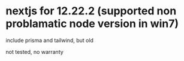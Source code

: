# nextjs for 12.22.2 (supported non problamatic node version in win7)

include prisma and tailwind, but old

not tested, no warranty